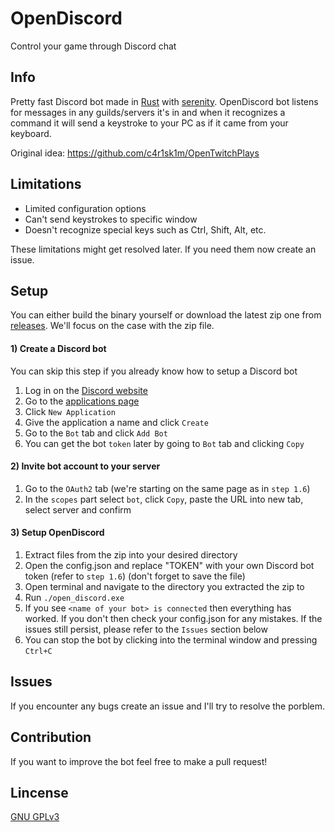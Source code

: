 # OpenDiscord
 Control your game through Discord chat

## Info
 Pretty fast Discord bot made in [Rust](https://www.rust-lang.org/) with [serenity](https://github.com/serenity-rs/serenity). OpenDiscord bot listens for messages in any guilds/servers it's in and when it recognizes a command it will send a keystroke to your PC as if it came from your keyboard.

 Original idea: https://github.com/c4r1sk1m/OpenTwitchPlays

## Limitations
 - Limited configuration options
 - Can't send keystrokes to specific window
 - Doesn't recognize special keys such as Ctrl, Shift, Alt, etc.

These limitations might get resolved later. If you need them now create an issue.

## Setup
You can either build the binary yourself or download the latest zip one from [releases](https://github.com/CrumblyLiquid/OpenDiscord/releases). We'll focus on the case with the zip file.

 #### 1) Create a Discord bot
 You can skip this step if you already know how to setup a Discord bot

 1) Log in on the [Discord website](https://discord.com/)
 2) Go to the [applications page](https://discord.com/developers/applications)
 3) Click `New Application`
 4) Give the application a name and click `Create`
 5) Go to the `Bot` tab and click `Add Bot`
 6) You can get the bot `token` later by going to `Bot` tab and clicking `Copy`

#### 2) Invite bot account to your server
 1) Go to the `OAuth2` tab (we're starting on the same page as in `step 1.6`)
 2) In the `scopes` part select `bot`, click `Copy`, paste the URL into new tab, select server and confirm

 #### 3) Setup OpenDiscord

 1) Extract files from the zip into your desired directory
 2) Open the config.json and replace "TOKEN" with your own Discord bot token (refer to `step 1.6`) (don't forget to save the file)
 3) Open terminal and navigate to the directory you extracted the zip to
 4) Run `./open_discord.exe`
 5) If you see `<name of your bot> is connected` then everything has worked. If you don't then check your config.json for any mistakes. If the issues still persist, please refer to the `Issues` section below
 6) You can stop the bot by clicking into the terminal window and pressing `Ctrl+C`

## Issues
 If you encounter any bugs create an issue and I'll try to resolve the porblem.

## Contribution
 If you want to improve the bot feel free to make a pull request!

## Lincense
 [GNU GPLv3](LICENSE)
